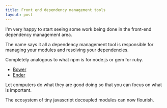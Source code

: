 ```yaml
---
title: Front end dependency management tools 
layout: post
---
```

I'm very happy to start seeing some work being done in the front-end dependency management area.

The name says it all a dependency management tool is responsible for managing your modules and resolving your dependencies. 

Completely analogous to what npm is for node.js or gem for ruby.

- [Bower](http://twitter.github.com/bower/) 
- [Ender](http://ender.no.de/)

Let computers do what they are good doing so that you can focus on what is important.

The ecosystem of tiny javascript decoupled modules can now flourish.
